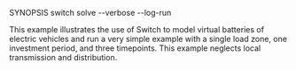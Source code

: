 SYNOPSIS
	switch solve --verbose --log-run

This example illustrates the use of Switch to model virtual batteries of electric vehicles
and run a very simple example with a single load zone, one investment period, and three
timepoints. This example neglects local transmission and distribution.
